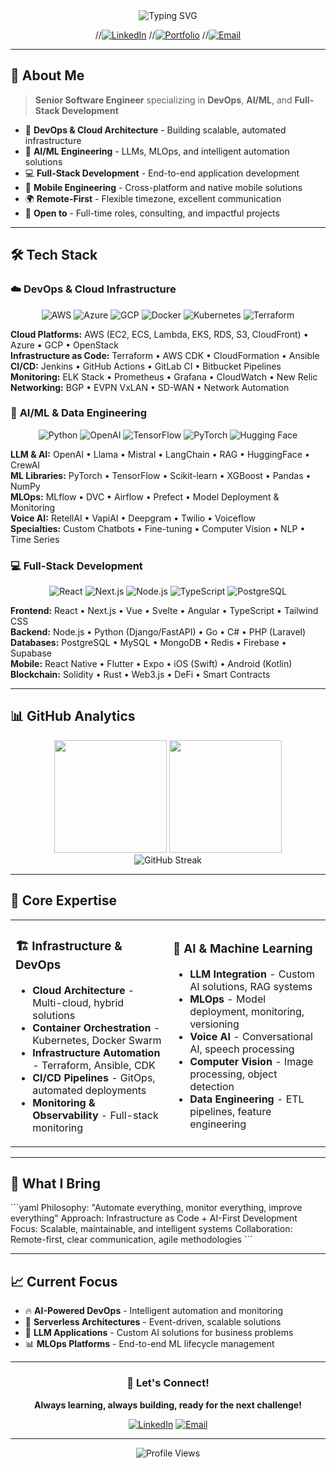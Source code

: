 <div align="center">
  <img src="https://readme-typing-svg.demolab.com?font=Fira+Code&weight=600&size=32&duration=4000&pause=1000&color=00D9FF&background=0D111700&center=true&vCenter=true&width=800&lines=DevOps+%7C+AI+%7C+Full-Stack+Engineer;Cloud+Architecture+%26+Automation;AI%2FLLM+Solutions+%26+MLOps;Building+Scalable+Systems" alt="Typing SVG" />
</div>

<div align="center">
  
//[![LinkedIn](https://img.shields.io/badge/LinkedIn-0077B5?style=for-the-badge&logo=linkedin&logoColor=white)](https://linkedin.com/in/yourprofile)
//[![Portfolio](https://img.shields.io/badge/Portfolio-FF5722?style=for-the-badge&logo=todoist&logoColor=white)](https://yourportfolio.com)
//[![Email](https://img.shields.io/badge/Email-D14836?style=for-the-badge&logo=gmail&logoColor=white)](mailto:your.email@example.com)

</div>

---

## 🚀 About Me

> **Senior Software Engineer** specializing in **DevOps**, **AI/ML**, and **Full-Stack Development**

- 🔧 **DevOps & Cloud Architecture** - Building scalable, automated infrastructure
- 🧠 **AI/ML Engineering** - LLMs, MLOps, and intelligent automation solutions  
- 💻 **Full-Stack Development** - End-to-end application development
- 📱 **Mobile Engineering** - Cross-platform and native mobile solutions
- 🌍 **Remote-First** - Flexible timezone, excellent communication
- 💼 **Open to** - Full-time roles, consulting, and impactful projects

---

## 🛠️ Tech Stack

### ☁️ **DevOps & Cloud Infrastructure**

<div align="center">

![AWS](https://img.shields.io/badge/AWS-FF9900?style=for-the-badge&logo=amazonaws&logoColor=white)
![Azure](https://img.shields.io/badge/Azure-0078D4?style=for-the-badge&logo=microsoftazure&logoColor=white)
![GCP](https://img.shields.io/badge/GCP-4285F4?style=for-the-badge&logo=googlecloud&logoColor=white)
![Docker](https://img.shields.io/badge/Docker-2496ED?style=for-the-badge&logo=docker&logoColor=white)
![Kubernetes](https://img.shields.io/badge/Kubernetes-326CE5?style=for-the-badge&logo=kubernetes&logoColor=white)
![Terraform](https://img.shields.io/badge/Terraform-623CE4?style=for-the-badge&logo=terraform&logoColor=white)

</div>

**Cloud Platforms:** AWS (EC2, ECS, Lambda, EKS, RDS, S3, CloudFront) • Azure • GCP • OpenStack  
**Infrastructure as Code:** Terraform • AWS CDK • CloudFormation • Ansible  
**CI/CD:** Jenkins • GitHub Actions • GitLab CI • Bitbucket Pipelines  
**Monitoring:** ELK Stack • Prometheus • Grafana • CloudWatch • New Relic  
**Networking:** BGP • EVPN VxLAN • SD-WAN • Network Automation

### 🤖 **AI/ML & Data Engineering**

<div align="center">

![Python](https://img.shields.io/badge/Python-3776AB?style=for-the-badge&logo=python&logoColor=white)
![OpenAI](https://img.shields.io/badge/OpenAI-412991?style=for-the-badge&logo=openai&logoColor=white)
![TensorFlow](https://img.shields.io/badge/TensorFlow-FF6F00?style=for-the-badge&logo=tensorflow&logoColor=white)
![PyTorch](https://img.shields.io/badge/PyTorch-EE4C2C?style=for-the-badge&logo=pytorch&logoColor=white)
![Hugging Face](https://img.shields.io/badge/🤗_Hugging_Face-FFD21E?style=for-the-badge&logoColor=black)

</div>

**LLM & AI:** OpenAI • Llama • Mistral • LangChain • RAG • HuggingFace • CrewAI  
**ML Libraries:** PyTorch • TensorFlow • Scikit-learn • XGBoost • Pandas • NumPy  
**MLOps:** MLflow • DVC • Airflow • Prefect • Model Deployment & Monitoring  
**Voice AI:** RetellAI • VapiAI • Deepgram • Twilio • Voiceflow  
**Specialties:** Custom Chatbots • Fine-tuning • Computer Vision • NLP • Time Series

### 💻 **Full-Stack Development**

<div align="center">

![React](https://img.shields.io/badge/React-61DAFB?style=for-the-badge&logo=react&logoColor=black)
![Next.js](https://img.shields.io/badge/Next.js-000000?style=for-the-badge&logo=nextdotjs&logoColor=white)
![Node.js](https://img.shields.io/badge/Node.js-339933?style=for-the-badge&logo=nodedotjs&logoColor=white)
![TypeScript](https://img.shields.io/badge/TypeScript-3178C6?style=for-the-badge&logo=typescript&logoColor=white)
![PostgreSQL](https://img.shields.io/badge/PostgreSQL-336791?style=for-the-badge&logo=postgresql&logoColor=white)

</div>

**Frontend:** React • Next.js • Vue • Svelte • Angular • TypeScript • Tailwind CSS  
**Backend:** Node.js • Python (Django/FastAPI) • Go • C# • PHP (Laravel)  
**Databases:** PostgreSQL • MySQL • MongoDB • Redis • Firebase • Supabase  
**Mobile:** React Native • Flutter • Expo • iOS (Swift) • Android (Kotlin)  
**Blockchain:** Solidity • Rust • Web3.js • DeFi • Smart Contracts

---

## 📊 GitHub Analytics

<div align="center">
  <img height="180em" src="https://github-readme-stats.vercel.app/api?username=yourusername&show_icons=true&theme=tokyonight&include_all_commits=true&count_private=true"/>
  <img height="180em" src="https://github-readme-stats.vercel.app/api/top-langs/?username=yourusername&layout=compact&langs_count=8&theme=tokyonight"/>
</div>

<div align="center">
  <img src="https://github-readme-streak-stats.herokuapp.com/?user=yourusername&theme=tokyonight" alt="GitHub Streak" />
</div>

---

## 🎯 Core Expertise

<table>
<tr>
<td width="50%">

### 🏗️ **Infrastructure & DevOps**
- **Cloud Architecture** - Multi-cloud, hybrid solutions
- **Container Orchestration** - Kubernetes, Docker Swarm
- **Infrastructure Automation** - Terraform, Ansible, CDK
- **CI/CD Pipelines** - GitOps, automated deployments
- **Monitoring & Observability** - Full-stack monitoring

</td>
<td width="50%">

### 🧠 **AI & Machine Learning**
- **LLM Integration** - Custom AI solutions, RAG systems
- **MLOps** - Model deployment, monitoring, versioning
- **Voice AI** - Conversational AI, speech processing
- **Computer Vision** - Image processing, object detection
- **Data Engineering** - ETL pipelines, feature engineering

</td>
</tr>
</table>

---

## 🌟 What I Bring

\`\`\`yaml
Philosophy: "Automate everything, monitor everything, improve everything"
Approach: Infrastructure as Code + AI-First Development
Focus: Scalable, maintainable, and intelligent systems
Collaboration: Remote-first, clear communication, agile methodologies
\`\`\`

---

## 📈 Current Focus

- 🔥 **AI-Powered DevOps** - Intelligent automation and monitoring
- 🚀 **Serverless Architectures** - Event-driven, scalable solutions  
- 🤖 **LLM Applications** - Custom AI solutions for business problems
- 📊 **MLOps Platforms** - End-to-end ML lifecycle management

---

<div align="center">

### 💬 Let's Connect!

**Always learning, always building, ready for the next challenge!**

[![LinkedIn](https://img.shields.io/badge/LinkedIn-Connect-0077B5?style=for-the-badge&logo=linkedin)](https://linkedin.com/in/yourprofile)
[![Email](https://img.shields.io/badge/Email-Contact-D14836?style=for-the-badge&logo=gmail)](mailto:your.email@example.com)

</div>

---

<div align="center">
  <img src="https://komarev.com/ghpvc/?username=yourusername&color=blueviolet&style=for-the-badge" alt="Profile Views" />
</div>
